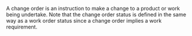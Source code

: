 ﻿A change order is an instruction to make a change to a product or work being undertake. Note that the change order status is defined in the same way as a work order status since a change order implies a work requirement.